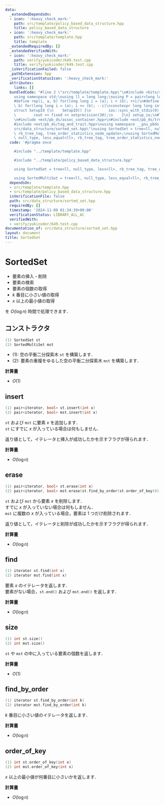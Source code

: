 ```yaml
---
data:
  _extendedDependsOn:
  - icon: ':heavy_check_mark:'
    path: src/template/policy_based_data_structure.hpp
    title: policy_based_data_structure
  - icon: ':heavy_check_mark:'
    path: src/template/template.hpp
    title: template
  _extendedRequiredBy: []
  _extendedVerifiedWith:
  - icon: ':heavy_check_mark:'
    path: verify/yukicoder/649.test.cpp
    title: verify/yukicoder/649.test.cpp
  _isVerificationFailed: false
  _pathExtension: hpp
  _verificationStatusIcon: ':heavy_check_mark:'
  attributes:
    links: []
  bundledCode: "#line 2 \"src/template/template.hpp\"\n#include <bits/stdc++.h>\n\
    using namespace std;\nusing ll = long long;\nusing P = pair<long long, long long>;\n\
    #define rep(i, a, b) for(long long i = (a); i < (b); ++i)\n#define rrep(i, a,\
    \ b) for(long long i = (a); i >= (b); --i)\nconstexpr long long inf = 4e18;\n\
    struct SetupIO {\n    SetupIO() {\n        ios::sync_with_stdio(0);\n        cin.tie(0);\n\
    \        cout << fixed << setprecision(30);\n    }\n} setup_io;\n#line 2 \"src/template/policy_based_data_structure.hpp\"\
    \n#include <ext/pb_ds/assoc_container.hpp>\n#include <ext/pb_ds/tree_policy.hpp>\n\
    #include <ext/pb_ds/tag_and_trait.hpp>\nusing namespace __gnu_pbds;\n#line 4 \"\
    src/data_structure/sorted_set.hpp\"\nusing SortedSet = tree<ll, null_type, less<ll>,\
    \ rb_tree_tag, tree_order_statistics_node_update>;\nusing SortedMultiSet = tree<ll,\
    \ null_type, less_equal<ll>, rb_tree_tag, tree_order_statistics_node_update>;\n"
  code: '#pragma once

    #include "../template/template.hpp"

    #include "../template/policy_based_data_structure.hpp"

    using SortedSet = tree<ll, null_type, less<ll>, rb_tree_tag, tree_order_statistics_node_update>;

    using SortedMultiSet = tree<ll, null_type, less_equal<ll>, rb_tree_tag, tree_order_statistics_node_update>;'
  dependsOn:
  - src/template/template.hpp
  - src/template/policy_based_data_structure.hpp
  isVerificationFile: false
  path: src/data_structure/sorted_set.hpp
  requiredBy: []
  timestamp: '2024-11-09 01:34:39+09:00'
  verificationStatus: LIBRARY_ALL_AC
  verifiedWith:
  - verify/yukicoder/649.test.cpp
documentation_of: src/data_structure/sorted_set.hpp
layout: document
title: SortedSet
---
```


# SortedSet

- 要素の挿入・削除
- 要素の検索
- 要素の個数の取得
- $k$ 番目に小さい値の取得
- $x$ 以上の最小値の取得

を $O(\log n)$ 時間で処理できます．

## コンストラクタ

```cpp
(1) SortedSet st
(2) SortedMultiSet mst
```

- (1): 空の平衡二分探索木 `st` を構築します．
- (2): 要素の重複をゆるした空の平衡二分探索木 `mst` を構築します．

**計算量**

- $O(1)$

## insert

```cpp
(1) pair<iterator, bool> st.insert(int x)
(2) pair<iterator, bool> mst.insert(int x)
```

`st` および `mst` に要素 $x$ を追加します．<br>
`st` にすでに $x$ が入っている場合は何もしません．

返り値として，イテレータと挿入が成功したかを示すフラグが得られます．

**計算量**

- $O(\log n)$

## erase

```cpp
(1) pair<iterator, bool> st.erase(int x)
(2) pair<iterator, bool> mst.erase(st.find_by_order(st.order_of_key(6)))
```

`st` および `mst` から要素 $x$ を削除します．<br>
すでに $x$ が入っていない場合は何もしません．<br>
`mst` に複数の $x$ が入っている場合，要素は $1$ つだけ削除されます．

返り値として，イテレータと削除が成功したかを示すフラグが得られます．

**計算量**

- $O(\log n)$

## find

```cpp
(1) iterator st.find(int x)
(2) iterator mst.find(int x)
```

要素 $x$ のイテレータを返します．<br>
要素がない場合，`st.end()` および `mst.end()` を返します．

**計算量**

- $O(\log n)$

## size

```cpp
(1) int st.size()
(2) int mst.size()
```

`st` や `mst` の中に入っている要素の個数を返します．

**計算量**

- $O(1)$

## find_by_order

```cpp
(1) iterator st.find_by_order(int k)
(2) iterator mst.find_by_order(int k)
```

$k$ 番目に小さい値のイテレータを返します．

**計算量**

- $O(\log n)$

## order_of_key

```cpp
(1) int st.order_of_key(int x)
(2) int mst.order_of_key(int x)
```

$x$ 以上の最小値が何番目に小さいかを返します．

**計算量**

- $O(\log n)$